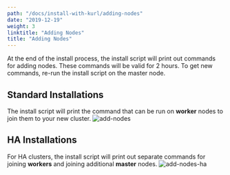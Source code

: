 ```yaml
---
path: "/docs/install-with-kurl/adding-nodes"
date: "2019-12-19"
weight: 3
linktitle: "Adding Nodes"
title: "Adding Nodes"
---
```

At the end of the install process, the install script will print out commands for adding nodes. These commands will be valid for 2 hours. To get new commands, re-run the install script on the master node.

## Standard Installations
The install script will print the command that can be run on **worker** nodes to join them to your new cluster.
![add-nodes](/add-nodes.png)

## HA Installations
For HA clusters, the install script will print out separate commands for joining **workers** and joining additional **master** nodes.
![add-nodes-ha](/add-nodes-ha.png)
